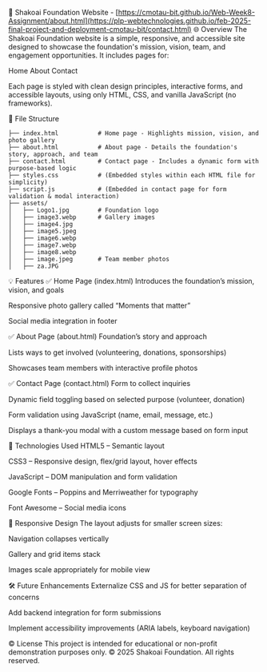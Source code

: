 📘 Shakoai Foundation Website - [https://cmotau-bit.github.io/Web-Week8-Assignment/about.html](https://plp-webtechnologies.github.io/feb-2025-final-project-and-deployment-cmotau-bit/contact.html)
🌐 Overview
The Shakoai Foundation website is a simple, responsive, and accessible site designed to showcase the foundation's mission, vision, team, and engagement opportunities. It includes pages for:

Home
About
Contact

Each page is styled with clean design principles, interactive forms, and accessible layouts, using only HTML, CSS, and vanilla JavaScript (no frameworks).

📁 File Structure
```plaintext
├── index.html           # Home page - Highlights mission, vision, and photo gallery
├── about.html           # About page - Details the foundation's story, approach, and team
├── contact.html         # Contact page - Includes a dynamic form with purpose-based logic
├── styles.css           # (Embedded styles within each HTML file for simplicity)
├── script.js            # (Embedded in contact page for form validation & modal interaction)
├── assets/
│   ├── Logo1.jpg        # Foundation logo
│   ├── image3.webp      # Gallery images
│   ├── image4.jpg
│   ├── image5.jpeg
│   ├── image6.webp
│   ├── image7.webp
│   ├── image8.webp
│   ├── image.jpeg       # Team member photos
│   ├── za.JPG
```

💡 Features
✅ Home Page (index.html)
Introduces the foundation’s mission, vision, and goals

Responsive photo gallery called “Moments that matter”

Social media integration in footer

✅ About Page (about.html)
Foundation’s story and approach

Lists ways to get involved (volunteering, donations, sponsorships)

Showcases team members with interactive profile photos

✅ Contact Page (contact.html)
Form to collect inquiries

Dynamic field toggling based on selected purpose (volunteer, donation)

Form validation using JavaScript (name, email, message, etc.)

Displays a thank-you modal with a custom message based on form input

🎨 Technologies Used
HTML5 – Semantic layout

CSS3 – Responsive design, flex/grid layout, hover effects

JavaScript – DOM manipulation and form validation

Google Fonts – Poppins and Merriweather for typography

Font Awesome – Social media icons

📱 Responsive Design
The layout adjusts for smaller screen sizes:

Navigation collapses vertically

Gallery and grid items stack

Images scale appropriately for mobile view

🛠️ Future Enhancements
Externalize CSS and JS for better separation of concerns

Add backend integration for form submissions

Implement accessibility improvements (ARIA labels, keyboard navigation)

© License
This project is intended for educational or non-profit demonstration purposes only.
© 2025 Shakoai Foundation. All rights reserved.


